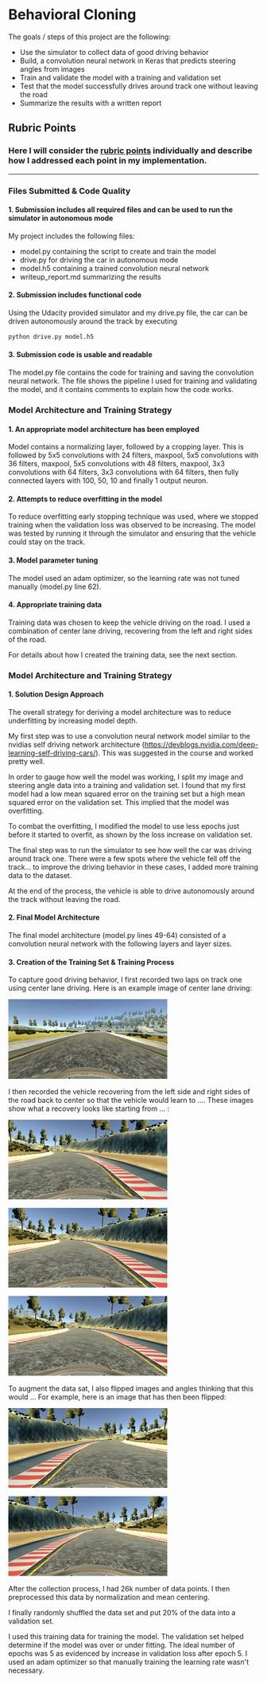 # **Behavioral Cloning** 


The goals / steps of this project are the following:
* Use the simulator to collect data of good driving behavior
* Build, a convolution neural network in Keras that predicts steering angles from images
* Train and validate the model with a training and validation set
* Test that the model successfully drives around track one without leaving the road
* Summarize the results with a written report


[//]: # (Image References)

[image1]: ./examples/center.jpg "Center"
[image2]: ./examples/recovery1.jpg "Recovery 1"
[image3]: ./examples/recovery2.jpg "Recovery 2"
[image4]: ./examples/recovery3.jpg "Recovery 3"
[image5]: ./examples/flipped1.jpg "Flip 1"
[image6]: ./examples/flipped2.jpg "Flip 2"

## Rubric Points
### Here I will consider the [rubric points](https://review.udacity.com/#!/rubrics/432/view) individually and describe how I addressed each point in my implementation.  

---
### Files Submitted & Code Quality

#### 1. Submission includes all required files and can be used to run the simulator in autonomous mode

My project includes the following files:
* model.py containing the script to create and train the model
* drive.py for driving the car in autonomous mode
* model.h5 containing a trained convolution neural network 
* writeup_report.md summarizing the results

#### 2. Submission includes functional code
Using the Udacity provided simulator and my drive.py file, the car can be driven autonomously around the track by executing 
```sh
python drive.py model.h5
```

#### 3. Submission code is usable and readable

The model.py file contains the code for training and saving the convolution neural network. The file shows the pipeline I used for training and validating the model, and it contains comments to explain how the code works.

### Model Architecture and Training Strategy

#### 1. An appropriate model architecture has been employed
Model contains a normalizing layer, followed by a cropping layer. This is followed by 5x5 convolutions with 24 filters, maxpool, 5x5 convolutions with 36 filters, maxpool, 5x5 convolutions with 48 filters, maxpool, 3x3 convolutions with 64 filters, 3x3 convolutions with 64 filters, then fully connected layers with 100, 50, 10 and finally 1 output neuron.  

#### 2. Attempts to reduce overfitting in the model

To reduce overfitting early stopping technique was used, where we stopped training when the validation loss was observed to be increasing. The model was tested by running it through the simulator and ensuring that the vehicle could stay on the track.

#### 3. Model parameter tuning

The model used an adam optimizer, so the learning rate was not tuned manually (model.py line 62).

#### 4. Appropriate training data

Training data was chosen to keep the vehicle driving on the road. I used a combination of center lane driving, recovering from the left and right sides of the road.

For details about how I created the training data, see the next section. 

### Model Architecture and Training Strategy

#### 1. Solution Design Approach

The overall strategy for deriving a model architecture was to reduce underfitting by increasing model depth. 

My first step was to use a convolution neural network model similar to the nvidias self driving network architecture (https://devblogs.nvidia.com/deep-learning-self-driving-cars/). This was suggested in the course and worked pretty well.

In order to gauge how well the model was working, I split my image and steering angle data into a training and validation set. I found that my first model had a low mean squared error on the training set but a high mean squared error on the validation set. This implied that the model was overfitting. 

To combat the overfitting, I modified the model to use less epochs just before it started to overfit, as shown by the loss increase on validation set.

The final step was to run the simulator to see how well the car was driving around track one. There were a few spots where the vehicle fell off the track... to improve the driving behavior in these cases, I added more training data to the dataset.

At the end of the process, the vehicle is able to drive autonomously around the track without leaving the road.

#### 2. Final Model Architecture

The final model architecture (model.py lines 49-64) consisted of a convolution neural network with the following layers and layer sizes.


#### 3. Creation of the Training Set & Training Process

To capture good driving behavior, I first recorded two laps on track one using center lane driving. Here is an example image of center lane driving:

![alt text][image1]

I then recorded the vehicle recovering from the left side and right sides of the road back to center so that the vehicle would learn to .... These images show what a recovery looks like starting from ... :

![alt text][image2]

![alt text][image3]

![alt text][image4]

To augment the data sat, I also flipped images and angles thinking that this would ... For example, here is an image that has then been flipped:

![alt text][image5]

![alt text][image6]

After the collection process, I had 26k number of data points. I then preprocessed this data by normalization and mean centering.

I finally randomly shuffled the data set and put 20% of the data into a validation set. 

I used this training data for training the model. The validation set helped determine if the model was over or under fitting. The ideal number of epochs was 5 as evidenced by increase in validation loss after epoch 5. I used an adam optimizer so that manually training the learning rate wasn't necessary.
